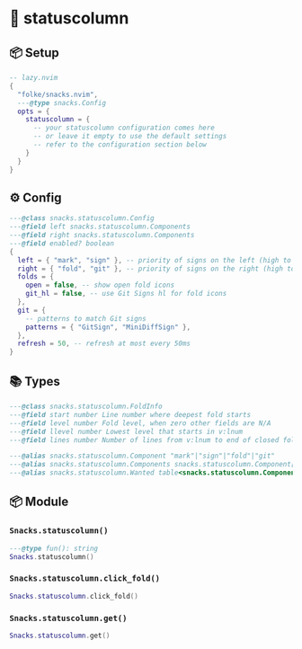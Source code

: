 # 🍿 statuscolumn

<!-- docgen -->

## 📦 Setup

```lua
-- lazy.nvim
{
  "folke/snacks.nvim",
  ---@type snacks.Config
  opts = {
    statuscolumn = {
      -- your statuscolumn configuration comes here
      -- or leave it empty to use the default settings
      -- refer to the configuration section below
    }
  }
}
```

## ⚙️ Config

```lua
---@class snacks.statuscolumn.Config
---@field left snacks.statuscolumn.Components
---@field right snacks.statuscolumn.Components
---@field enabled? boolean
{
  left = { "mark", "sign" }, -- priority of signs on the left (high to low)
  right = { "fold", "git" }, -- priority of signs on the right (high to low)
  folds = {
    open = false, -- show open fold icons
    git_hl = false, -- use Git Signs hl for fold icons
  },
  git = {
    -- patterns to match Git signs
    patterns = { "GitSign", "MiniDiffSign" },
  },
  refresh = 50, -- refresh at most every 50ms
}
```

## 📚 Types

```lua
---@class snacks.statuscolumn.FoldInfo
---@field start number Line number where deepest fold starts
---@field level number Fold level, when zero other fields are N/A
---@field llevel number Lowest level that starts in v:lnum
---@field lines number Number of lines from v:lnum to end of closed fold
```

```lua
---@alias snacks.statuscolumn.Component "mark"|"sign"|"fold"|"git"
---@alias snacks.statuscolumn.Components snacks.statuscolumn.Component[]|fun(win:number,buf:number,lnum:number):snacks.statuscolumn.Component[]
---@alias snacks.statuscolumn.Wanted table<snacks.statuscolumn.Component, boolean>
```

## 📦 Module

### `Snacks.statuscolumn()`

```lua
---@type fun(): string
Snacks.statuscolumn()
```

### `Snacks.statuscolumn.click_fold()`

```lua
Snacks.statuscolumn.click_fold()
```

### `Snacks.statuscolumn.get()`

```lua
Snacks.statuscolumn.get()
```
